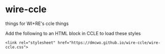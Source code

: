 # wire-ccle
things for WI+RE's ccle things

Add the following to an HTML block in CCLE to load these styles

```
<link rel="stylesheet" href="https://dmcwo.github.io/wire-ccle/wire-ccle.css">
```

